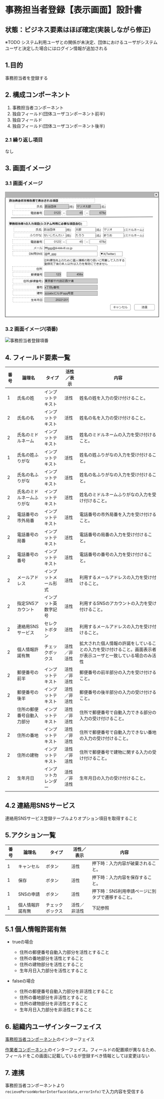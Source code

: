 ﻿# 事務担当者登録【表示画面】設計書

## 状態：ビジネス要素はほぼ確定(実装しながら修正)

※TODO システム利用ユーザとの関係が未決定、団体におけるユーザがシステムユーザと決定した場合にはログイン情報が追加される

## 1.目的

事務担当者を登録する

## 2. 構成コンポーネント

1. 事務担当者コンポーネント
2. 独自フィールド(団体ユーザコンポーネント前半)
3. 独自フィールド
4. 独自フィールド(団体ユーザコンポーネント後半)

### 2.1 繰り返し項目

なし

## 3. 画面イメージ

### 3.1 画面イメージ

![事務担当者登録](image/事務担当者登録.drawio.png)

### 3.2 画面イメージ(項番)

![事務担当者登録項番](image/事務担当者登録項番.drawio.png)

## 4. フィールド要素一覧

| 番号 |           論理名           |        タイプ        |  活性／表示  |                                                      内容                                                      |
| ---- | -------------------------- | -------------------- | ------------ | -------------------------------------------------------------------------------------------------------------- |
| 1    | 氏名の姓                   | インプットテキスト   | 活性         | 姓名の姓を入力の受け付けること。                                                                               |
| 2    | 氏名の名                   | インプットテキスト   | 活性         | 姓名の名を入力の受け付けること。                                                                               |
| 2    | 氏名のミドルネーム         | インプットテキスト   | 活性         | 姓名のミドルネームの入力を受け付けること。                                                                     |
| 1    | 氏名の姓ふりがな           | インプットテキスト   | 活性         | 姓名の姓ふりがなの入力を受け付けること。                                                                       |
| 2    | 氏名の名ふりがな           | インプットテキスト   | 活性         | 姓名の名ふりがなの入力を受け付けること。                                                                       |
| 2    | 氏名のミドルネームふりがな | インプットテキスト   | 活性         | 姓名のミドルネームふりがなの入力を受け付けること。                                                             |
| 2    | 電話番号の市外局番         | インプットテキスト   | 活性         | 電話番号の市外局番を入力を受け付けること。                                                                     |
| 2    | 電話番号の局番             | インプットテキスト   | 活性         | 電話番号の局番の入力を受け付けること。                                                                         |
| 2    | 電話番号の番号             | インプットテキスト   | 活性         | 電話番号の番号の入力を受け付けること。                                                                         |
| 2    | メールアドレス             | インプットメール形式 | 活性         | 利用するメールアドレスの入力を受け付けること。                                                                 |
| 2    | 指定SNSアカウント          | インプット英数字記号 | 活性         | 利用するSNSのアカウントの入力を受け付けること。                                                                |
| 2    | 連絡用SNSサービス          | セレクトボタン       | 活性         | 利用するメールアドレスの入力を受け付けること。                                                                 |
| 2    | 個人情報許諾有無           | チェックボックス     | 活性／非活性 | 拡大された個人情報の許諾をしていることの入力を受け付けること。画面表示者が表示ユーザと一致している場合のみ活性 |
| 2    | 郵便番号の前半             | インプットテキスト   | 活性／非活性 | 郵便番号の前半部分の入力を受け付けること。                                                                     |
| 2    | 郵便番号の後半             | インプットテキスト   | 活性／非活性 | 郵便番号の後半部分の入力の受け付けること。                                                                     |
| 2    | 住所の郵便番号自動入力部分 | インプットテキスト   | 活性／非活性 | 住所で郵便番号で自動入力できる部分の入力の受け付けること。                                                     |
| 2    | 住所の番地                 | インプットテキスト   | 活性／非活性 | 住所で郵便番号で自動入力できない番地の入力の受け付けること。                                                   |
| 2    | 住所の建物                 | インプットテキスト   | 活性／非活性 | 住所で郵便番号で建物に関する入力の受け付けること。                                                             |
| 2    | 生年月日                   | インプットカレンダー | 活性／非活性 | 生年月日の入力の受け付けること。                                                                               |

## 4.2 連絡用SNSサービス

連絡用SNSサービス登録テーブルよりオプション項目を取得すること

## 5.アクション一覧

| 番号 |      論理名      |      タイプ      |  活性／表示  |                       内容                        |
| ---- | ---------------- | ---------------- | ------------ | ------------------------------------------------- |
| 1    | キャンセル       | ボタン           | 活性         | 押下時：入力内容が破棄されること。                |
| 1    | 保存             | ボタン           | 活性         | 押下時：入力内容を保存すること。                  |
| 1    | SNSの申請        | ボタン           | 活性         | 押下時：SNS利用申請ページに別タブで遷移すること。 |
| 1    | 個人情報許諾有無 | チェックボックス | 活性／非活性 | 下記参照                                          |

## 5.1 個人情報許諾有無

- trueの場合
  - 住所の郵便番号自動入力部分を活性とすること
  - 住所の番地部分を活性とすること
  - 住所の建物部分を活性とすること
  - 生年月日入力部分を活性とすること

- falseの場合
  - 住所の郵便番号自動入力部分を非活性とすること
  - 住所の番地部分を非活性とすること
  - 住所の建物部分を非活性とすること
  - 生年月日入力部分を非活性とすること

## 6. 組織内ユーザインターフェイス

[事務担当者コンポーネント](../../common/front/person_worker/person_worker.md)のインターフェイス

[作業者コンポーネント](../../common/front/user_organization/user_organization.md)のインターフェイス。フィールドの配置順が異なるため、フィールドをこの画面に記載しているが登録すべき情報としては変更はない

## 7. 連携

事務担当者コンポーネントより`recievePersonWorkerInterface(data,errorInfo)`で入力内容を受信する
